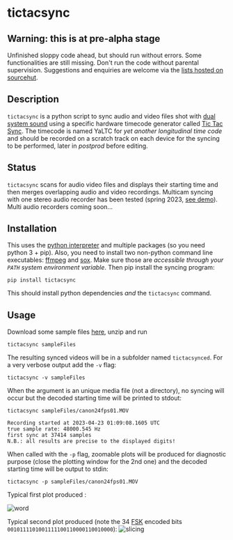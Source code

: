 # tictacsync

## Warning: this is at pre-alpha stage

Unfinished sloppy code ahead, but should run without errors. Some functionalities are still missing. Don't run the code without parental supervision. Suggestions and enquiries are welcome via the [lists hosted on sourcehut](https://sr.ht/~proflutz/TicTacSync/lists).

## Description

`tictacsync` is a python script to sync audio and video files shot
with [dual system sound](https://www.learnlightandsound.com/blog/2017/2/23/how-to-record-sound-for-video-dual-systemsync-sound)  using a specific hardware timecode generator
called [Tic Tac Sync](https://tictacsync.org). The timecode is named YaLTC for *yet
another longitudinal time code* and should be recorded on a scratch
track on each device for the syncing to be performed, later in _postprod_ before editing.

## Status

`tictacsync`  scans for audio video files and displays their starting time and then merges overlapping audio and video recordings. Multicam syncing with one stereo audio recorder has been tested (spring 2023, [see demo](https://youtu.be/pklTSTi7cqs)). Multi audio recorders coming soon... 


## Installation

This uses the [python interpreter](https://www.python.org/downloads/) and multiple packages (so you need python 3 + pip). Also, you need to install two non-python command line executables: [ffmpeg](https://windowsloop.com/install-ffmpeg-windows-10/) and [sox](https://sourceforge.net/projects/sox/files/). Make sure those are _accessible through your `PATH` system environment variable_.
Then pip install the syncing program:


    pip install tictacsync


This should install python dependencies _and_ the `tictacsync` command.
## Usage

Download some sample files [here](https://tictacsync.org/sampleFiles.zip), unzip and run 

    tictacsync sampleFiles
The resulting synced videos will be in a subfolder named `tictacsynced`. For a very verbose output add the `-v` flag:

    tictacsync -v sampleFiles

When the argument is an unique media file (not a directory), no syncing will occur but the decoded starting time will be printed to stdout:
	
	tictacsync sampleFiles/canon24fps01.MOV

	Recording started at 2023-04-23 01:09:08.1605 UTC
	true sample rate: 48000.545 Hz
	first sync at 37414 samples
	N.B.: all results are precise to the displayed digits!


When called with the `-p` flag, zoomable plots will be produced for diagnostic purpose (close the plotting window for the 2nd one) and the decoded starting time will be output to stdin:

    tictacsync -p sampleFiles/canon24fps01.MOV

Typical first plot produced :

![word](https://mamot.fr/system/media_attachments/files/110/279/794/002/305/269/original/0198908c6eb5c592.png)

Typical second plot produced (note the 34 [FSK](https://en.wikipedia.org/wiki/Frequency-shift_keying) encoded bits `0010111101001111100110000110010000`):
![slicing](https://mamot.fr/system/media_attachments/files/110/279/794/021/372/766/original/6ec62bb417115f52.png)


<!-- To run some tests, from top level `git cloned` dir:

    cd tictacsync ; python -m pytest
 Yes, the coverage is low. -->